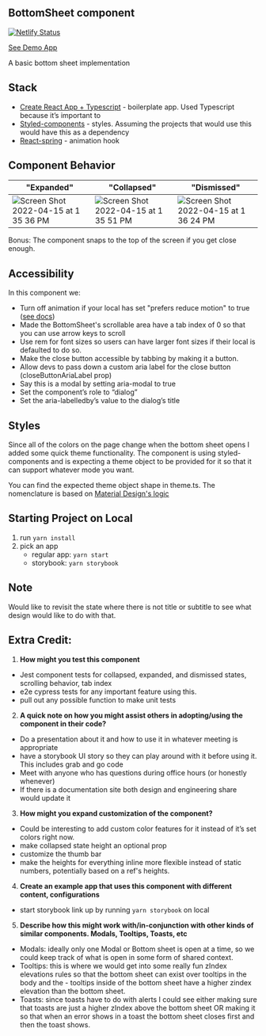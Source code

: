 ## BottomSheet component

[![Netlify Status](https://api.netlify.com/api/v1/badges/3b648c9c-6490-43e9-9646-b297dc2654a5/deploy-status)](https://app.netlify.com/sites/gentle-custard-f68661/deploys)

[See Demo App](https://gentle-custard-f68661.netlify.app/)

A basic bottom sheet implementation

## Stack

- [Create React App + Typescript](https://create-react-app.dev/docs/adding-typescript/) - boilerplate app. Used Typescript because it’s important to
- [Styled-components](https://styled-components.com/) - styles. Assuming the projects that would use this would have this as a dependency
- [React-spring](https://react-spring.io/) - animation hook

## Component Behavior

| "Expanded"                                                                                                                                    | "Collapsed"                                                                                                                                   | "Dismissed"                                                                                                                                   |
| --------------------------------------------------------------------------------------------------------------------------------------------- | --------------------------------------------------------------------------------------------------------------------------------------------- | --------------------------------------------------------------------------------------------------------------------------------------------- |
| ![Screen Shot 2022-04-15 at 1 35 36 PM](https://user-images.githubusercontent.com/5474124/163662286-a3d518f8-6813-4c8b-ab79-d026c4861302.png) | ![Screen Shot 2022-04-15 at 1 35 51 PM](https://user-images.githubusercontent.com/5474124/163662288-419cd97f-2c47-44cf-8d89-7f57bacb564c.png) | ![Screen Shot 2022-04-15 at 1 36 24 PM](https://user-images.githubusercontent.com/5474124/163662289-67888df2-6c4c-4b5e-a8c2-5c1fd9753371.png) |

Bonus: The component snaps to the top of the screen if you get close enough.

## Accessibility

In this component we:

- Turn off animation if your local has set "prefers reduce motion" to true ([see docs](https://react-spring.io/guides/accessibility#accessibility))
- Made the BottomSheet's scrollable area have a tab index of 0 so that you can use arrow keys to scroll
- Use rem for font sizes so users can have larger font sizes if their local is defaulted to do so.
- Make the close button accessible by tabbing by making it a button.
- Allow devs to pass down a custom aria label for the close button (closeButtonAriaLabel prop)
- Say this is a modal by setting aria-modal to true
- Set the component’s role to “dialog”
- Set the aria-labelledby’s value to the dialog’s title

## Styles

Since all of the colors on the page change when the bottom sheet opens I added some quick theme functionality. The component is using styled-components and is expecting a theme object to be provided for it so that it can support whatever mode you want.

You can find the expected theme object shape in theme.ts. The nomenclature is based on [Material Design's logic](https://material.io/design/color/dark-theme.html#anatomy)

## Starting Project on Local

1. run `yarn install`
2. pick an app
   - regular app: `yarn start`
   - storybook: `yarn storybook`

## Note

Would like to revisit the state where there is not title or subtitle to see what design would like to do with that.

## Extra Credit:

1. **How might you test this component**

- Jest component tests for collapsed, expanded, and dismissed states, scrolling behavior, tab index
- e2e cypress tests for any important feature using this.
- pull out any possible function to make unit tests

2. **A quick note on how you might assist others in adopting/using the component in their code?**

- Do a presentation about it and how to use it in whatever meeting is appropriate
- have a storybook UI story so they can play around with it before using it. This includes grab and go code
- Meet with anyone who has questions during office hours (or honestly whenever)
- If there is a documentation site both design and engineering share would update it

3. **How might you expand customization of the component?**

- Could be interesting to add custom color features for it instead of it’s set colors right now.
- make collapsed state height an optional prop
- customize the thumb bar
- make the heights for everything inline more flexible instead of static numbers, potentially based on a ref's heights.

4. **Create an example app that uses this component with different content, configurations**

- start storybook link up by running `yarn storybook` on local

5. **Describe how this might work with/in-conjunction with other kinds of similar components. Modals, Tooltips, Toasts, etc**

- Modals: ideally only one Modal or Bottom sheet is open at a time, so we could keep track of what is open in some form of shared context.
- Tooltips: this is where we would get into some really fun zIndex elevations rules so that the bottom sheet can exist over tooltips in the body and the - tooltips inside of the bottom sheet have a higher zindex elevation than the bottom sheet.
- Toasts: since toasts have to do with alerts I could see either making sure that toasts are just a higher zIndex above the bottom sheet OR making it so that when an error shows in a toast the bottom sheet closes first and then the toast shows.
